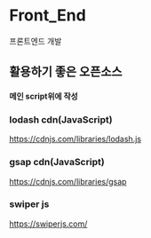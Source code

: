 # Front_End
프론트엔드 개발 


## 활용하기 좋은 오픈소스 
#### 메인 script위에 작성
### lodash cdn(JavaScript)
 https://cdnjs.com/libraries/lodash.js
 <script src="https://cdnjs.cloudflare.com/ajax/libs/lodash.js/4.17.21/lodash.min.js" integrity="sha512-WFN04846sdKMIP5LKNphMaWzU7YpMyCU245etK3g/2ARYbPK9Ub18eG+ljU96qKRCWh+quCY7yefSmlkQw1ANQ==" crossorigin="anonymous" referrerpolicy="no-referrer"></script>
 
### gsap cdn(JavaScript)
 https://cdnjs.com/libraries/gsap
 <script src="https://cdnjs.cloudflare.com/ajax/libs/gsap/3.9.1/gsap.min.js" integrity="sha512-H6cPm97FAsgIKmlBA4s774vqoN24V5gSQL4yBTDOY2su2DeXZVhQPxFK4P6GPdnZqM9fg1G3cMv5wD7e6cFLZQ==" crossorigin="anonymous" referrerpolicy="no-referrer"></script>
      
### swiper js
https://swiperjs.com/
